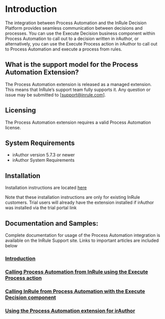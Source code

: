 # Introduction
The integration between Process Automation and the InRule Decision Platform provides seamless communication between decisions and processes. You can use the Execute Decision business component within Process Automation to call out to a decision written in irAuthor, or alternatively, you can use the Execute Process action in irAuthor to call out to Process Automation and execute a process from rules.
 
## What is the support model for the Process Automation Extension?
The Process Automation extension is released as a managed extension.  This means that InRule’s support team fully supports it.  Any question or issue may be submitted to [support@inrule.com].

## Licensing
The Process Automation extension requires a valid Process Automation license.

## System Requirements
* irAuthor version 5.7.3 or newer
* irAuthor System Requirements


## Installation
Installation instructions are located [here](INSTALLATION.md)

Note that these installation instructions are only for existing InRule customers. Trial users will already have the extension installed if irAuthor was installed via the trial portal link

## Documentation and Samples:
Complete documentation for usage of the Process Automation integration is available on the InRule Support site. Links to important articles are included below


### [Introduction](https://support.inrule.com/hc/en-us/articles/6311709475213-Introduction)

### [Calling Process Automation from InRule using the Execute Process action](https://support.inrule.com/hc/en-us/articles/6555560074509-Calling-Barium-Live-from-InRule-using-the-Execute-Process-action-)

### [Calling InRule from Process Automation with the Execute Decision component](https://support.inrule.com/hc/en-us/articles/6555489266957-Calling-InRule-from-Barium-Live-using-the-Execute-Decision-component)

### [Using the Process Automation extension for irAuthor](https://support.inrule.com/hc/en-us/articles/6555435451277-Using-the-Barium-Live-extension-for-irAuthor)
